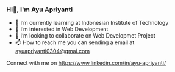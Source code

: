 ### Hi👋, I'm Ayu Apriyanti

- 🌱 I’m currently learning at Indonesian Institute of Technology
- 👀 I’m interested in Web Development
- 👯 I’m looking to collaborate on Web Developmet Project
- 📫 How to reach me you can sending a email at ayuapriyanti0304@gmai.com

Connect with me on https://www.linkedin.com/in/ayu-apriyanti/ 
